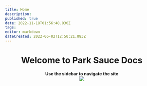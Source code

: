 ```yaml
---
title: Home
description: 
published: true
date: 2022-11-18T01:56:48.830Z
tags: 
editor: markdown
dateCreated: 2022-06-02T12:50:21.083Z
---
```


# <center>Welcome to Park Sauce Docs </center>

<center><b>Use the sidebar to navigate the site</b></center>

<center><img src=https://parksauce.io/wp-content/uploads/2022/05/parksauce_logo-1920px.png></center>